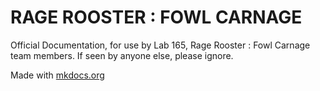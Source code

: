 # RAGE ROOSTER : FOWL CARNAGE
Official Documentation, for use by Lab 165, Rage Rooster : Fowl Carnage team members.
If seen by anyone else, please ignore.

Made with [mkdocs.org](https://www.mkdocs.org)


